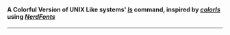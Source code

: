#### A Colorful Version of **UNIX Like** systems' *[ls](https://git.savannah.gnu.org/cgit/coreutils.git/tree/src/ls.c)* command, inspired by *[colorls](https://github.com/athityakumar/colorls)* using *[NerdFonts](https://nerdfonts.com/)*

___
